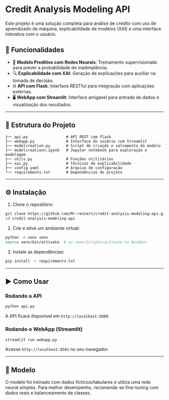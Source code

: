 # Credit Analysis Modeling API

Este projeto é uma solução completa para análise de crédito com uso de aprendizado de máquina, explicabilidade de modelos (XAI) e uma interface interativa com o usuário.

## 🚀 Funcionalidades

- 🧠 **Modelo Preditivo com Redes Neurais**: Treinamento supervisionado para prever a probabilidade de inadimplência.
- 🔍 **Explicabilidade com XAI**: Geração de explicações para auxiliar na tomada de decisão.
- 🌐 **API com Flask**: Interface RESTful para integração com aplicações externas.
- 🖥️ **WebApp com Streamlit**: Interface amigável para entrada de dados e visualização dos resultados.

---

## 📁 Estrutura do Projeto

```
├── api.py                 # API REST com Flask
├── webapp.py              # Interface do usuário com Streamlit
├── modelcreation.py       # Script de criação e salvamento do modelo
├── modelcreationn.ipynb   # Jupyter notebook para exploração e modelagem
├── utils.py               # Funções utilitárias
├── xai.py                 # Técnicas de explicabilidade
├── config.yaml            # Arquivo de configuração
└── requirements.txt       # Dependências do projeto
```

---

## ⚙️ Instalação

1. Clone o repositório:
```bash
git clone https://github.com/Mr-reinert/credit-analysis-modeling-api.git
cd credit-analysis-modeling-api
```

2. Crie e ative um ambiente virtual:
```bash
python -m venv venv
source venv/bin/activate  # ou venv\Scripts\activate no Windows
```

3. Instale as dependências:
```bash
pip install -r requirements.txt
```

---

## ▶️ Como Usar

### Rodando a API
```bash
python api.py
```
A API ficará disponível em `http://localhost:5000`.

### Rodando o WebApp (Streamlit)
```bash
streamlit run webapp.py
```
Acesse `http://localhost:8501` no seu navegador.

---

## 🧠 Modelo

O modelo foi treinado com dados fictícios/tabulares e utiliza uma rede neural simples. Para melhor desempenho, recomenda-se fine-tuning com dados reais e balanceamento de classes.
